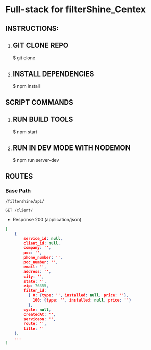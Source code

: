 # Full-stack for filterShine_Centex


## INSTRUCTIONS:
1. ## GIT CLONE REPO
    $ git clone <repo name>
2. ## INSTALL DEPENDENCIES
    $ npm install

## SCRIPT COMMANDS
1. ## RUN BUILD TOOLS
    $ npm start
2. ## RUN IN DEV MODE WITH NODEMON
    $ npm run server-dev

## ROUTES
### Base Path
```httpg
/filtershine/api/
```

```httpg
GET /client/
```
+ Response 200 (application/json)
```json
[   
    {
        service_id: null,
        client_id: null,
        company: '',
        poc: '',
        phone_number: '',
        poc_number: '',
        email: '',
        address: '',
        city: '',
        state: '',
        zip: 76355,
        filter_id:
          { 0: {type: '', installed: null, price: ''},
            100: {type: '', installed: null, price: ''}
          },
        cycle: null,
        createdAt: '',
        serviceon: '',
        route: '',
        title: ''
    },
    ...
]

